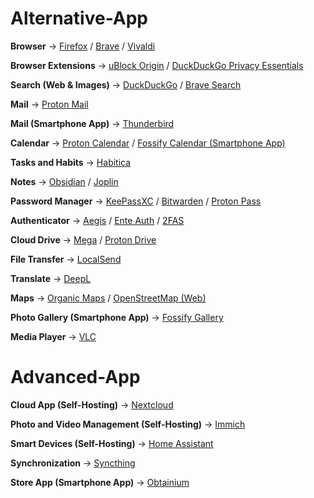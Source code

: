 # Alternative-App

**Browser** -> [Firefox](https://www.mozilla.org/en-US/firefox/new/) / [Brave](https://brave.com) / [Vivaldi](https://vivaldi.com)

**Browser Extensions** -> [uBlock Origin](https://github.com/gorhill/uBlock) / [DuckDuckGo Privacy Essentials](https://github.com/duckduckgo/duckduckgo-privacy-extension)

**Search (Web & Images)** -> [DuckDuckGo](https://duckduckgo.com) / [Brave Search](https://search.brave.com)

**Mail** -> [Proton Mail](https://proton.me/mail)

**Mail (Smartphone App)** -> [Thunderbird](https://github.com/thunderbird/thunderbird-android)

**Calendar** -> [Proton Calendar](https://proton.me/calendar) / [Fossify Calendar (Smartphone App)](https://github.com/FossifyOrg/Calendar)

**Tasks and Habits** -> [Habitica](https://habitica.com)

**Notes** -> [Obsidian](https://obsidian.md) / [Joplin ](https://github.com/laurent22/joplin)

**Password Manager** -> [KeePassXC](https://github.com/keepassxreboot/keepassxc) / [Bitwarden](https://bitwarden.com) / [Proton Pass](https://proton.me/pass) 

**Authenticator** -> [Aegis](https://github.com/beemdevelopment/Aegis) / [Ente Auth](https://github.com/ente-io/ente) / [2FAS](https://2fas.com)

**Cloud Drive** -> [Mega](https://mega.io) / [Proton Drive](https://proton.me/drive)

**File Transfer** -> [LocalSend](https://github.com/localsend/localsend)

**Translate** -> [DeepL](https://deepl.com)

**Maps** -> [Organic Maps](https://github.com/organicmaps/organicmaps) / [OpenStreetMap (Web)](https://www.openstreetmap.org)

**Photo Gallery (Smartphone App)** -> [Fossify Gallery](https://github.com/FossifyOrg/Gallery)

**Media Player** -> [VLC](https://github.com/videolan/vlc) 


# Advanced-App

**Cloud App (Self-Hosting)** -> [Nextcloud](https://github.com/nextcloud/server)

**Photo and Video Management (Self-Hosting)** -> [Immich](https://github.com/immich-app/immich)

**Smart Devices (Self-Hosting)** -> [Home Assistant](https://github.com/home-assistant/core)

**Synchronization** -> [Syncthing](https://github.com/syncthing/syncthing)

**Store App (Smartphone App)** -> [Obtainium](https://github.com/ImranR98/Obtainium)

